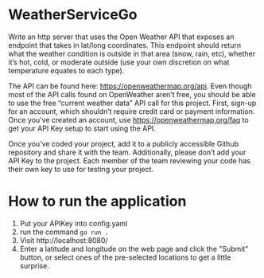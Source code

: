 # WeatherServiceGo
Write an http server that uses the Open Weather API that exposes an endpoint that takes in lat/long coordinates. This endpoint should return what the weather condition is outside in that area (snow, rain, etc), whether it’s hot, cold, or moderate outside (use your own discretion on what temperature equates to each type).

The API can be found here: https://openweathermap.org/api. Even though most of the API calls found on OpenWeather aren’t free, you should be able to use the free “current weather data” API call for this project.  First, sign-up for an account, which shouldn’t require credit card or payment information.  Once you’ve created an account, use https://openweathermap.org/faq to get your API Key setup to start using the API.

Once you’ve coded your project, add it to a publicly accessible Github repository and share it with the team.  Additionally, please don’t add your API Key to the project.  Each member of the team reviewing your code has their own key to use for testing your project.

# How to run the application
1. Put your APIKey into config.yaml
2. run the command `go run .`
3. Visit http://localhost:8080/
4. Enter a latitude and longitude on the web page and click the "Submit" button, or select ones of the pre-selected locations to get a little surprise.
